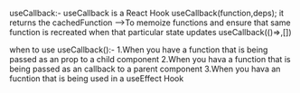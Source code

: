 useCallback:- useCallback is a React Hook 
useCallback(function,deps);
it returns the cachedFunction
-->To memoize functions and ensure that same function is recreated when that particular state updates
useCallback(()=>,[])

when to use useCallback():-
1.When you have a function that is being passed as an prop to a child component
2.When you hava a function that is being passed as an callback to a parent component
3.When you hava an fucntion that is being used in a useEffect Hook